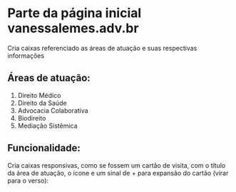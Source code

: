 # Parte da página inicial vanessalemes.adv.br
Cria caixas referenciado as áreas de atuação e suas respectivas informações

## Áreas de atuação:
  1. Direito Médico
  2. Direito da Saúde
  3. Advocacia Colaborativa
  4. Biodireito
  5. Mediação Sistêmica

## Funcionalidade:
  Cria caixas responsivas, como se fossem um cartão de visita, com o título da área de atuação, o ícone e um sinal de + para expansão do cartão (virar para o verso):

      
